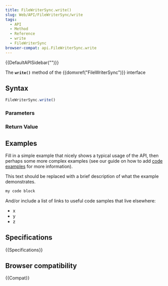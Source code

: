 ```yaml
---
title: FileWriterSync.write()
slug: Web/API/FileWriterSync/write
tags:
  - API
  - Method
  - Reference
  - write
  - FileWriterSync
browser-compat: api.FileWriterSync.write
---
```

{{DefaultAPISidebar("")}}

The **`write()`** method of the {{domxref("FileWriterSync")}} interface 

## Syntax

```js
FileWriterSync.write()
```

### Parameters



### Return Value



## Examples

Fill in a simple example that nicely shows a typical usage of the API, then perhaps some more complex examples (see our guide on how to add [code examples](/en-US/docs/MDN/Contribute/Structures/Code_examples) for more information).

This text should be replaced with a brief description of what the example demonstrates.

```js
my code block
```

And/or include a list of links to useful code samples that live elsewhere:

*   x
*   y
*   z

## Specifications

{{Specifications}}

## Browser compatibility

{{Compat}}

